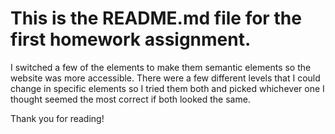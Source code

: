 
# This is the README.md file for the first homework assignment.

I switched a few of the elements to make them semantic elements so the website was more accessible.
There were a few different levels that I could change in specific elements so I tried them both and 
picked whichever one I thought seemed the most correct if both looked the same.

Thank you for reading!